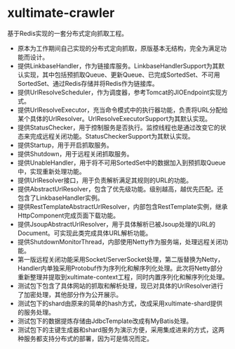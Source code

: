 # xultimate-crawler #

基于Redis实现的一套分布式定向抓取工程。

* 原本为工作期间自己实现的分布式定向抓取，原版基本无结构，完全为满足功能而设计。
* 提供LinkbaseHandler，作为链接库服务。LinkbaseHandlerSupport为其默认实现，其中包括预抓取Queue、更新Queue、已完成SortedSet、不可用SortedSet、通过Redis存储并将Redis作为链接库。
* 提供UrlResolveScheduler，作为调度器，参考Tomcat的JIOEndpoint实现方式。
* 提供UrlResolveExecutor，充当命令模式中的执行器功能，负责将URL分配给某个具体的UrlResolver。UrlResolveExecutorSupport为其默认实现。
* 提供StatusChecker，用于控制服务是否执行。监控线程也是通过改变它的状态来完成远程关闭功能。StatusCheckerSupport为其默认实现。
* 提供Startup，用于开启抓取服务。
* 提供Shutdown，用于远程关闭抓取服务。
* 提供UnableHandler，用于将不可用SortedSet中的数据加入到预抓取Queue中，实现重新处理功能。
* 提供UrlResolver接口，用于负责解析满足其规则的URL的功能。
* 提供AbstractUrlResolver，包含了优先级功能。级别越高，越优先匹配。还包含了LinkbaseHandler实例。
* 提供RestTemplateAbstractUrlResolver，内部包含RestTemplate实例，继承HttpComponent完成页面下载功能。
* 提供JsoupAbstractUrlResolver，用于具体解析已被Jsoup处理的URL的Document。可实现此类完成具体URL解析功能。
* 提供ShutdownMonitorThread，内部使用Netty作为服务端，处理远程关闭功能。
* 第一版远程关闭功能采用Socket/ServerSocket处理，第二版替换为Netty，Handler内单独采用Protobuf作为序列化和解序列化处理。此次将Netty部分重新整理并提取到xultimate-context工程，同时内置序列化和解序列化处理。
* 测试包下包含了具体网站的抓取和解析处理，现已对具体的UrlResolver进行了加密处理，其他部分作为公开展示。
* 测试包下的shard由原来的简单的hash方式，改成采用xultimate-shard提供的服务处理。
* 测试包下的数据提炼存储由JdbcTemplate改成有MyBatis处理。
* 测试包下的主键生成器和shard服务为演示方便，采用集成进来的方式，这两种服务都支持分布式的部署，因为可是情况而定。